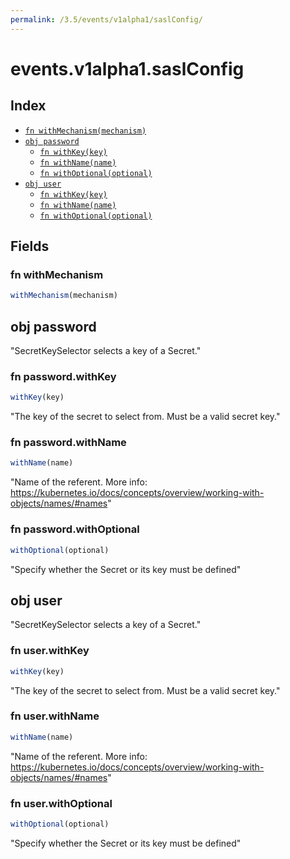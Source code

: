 ```yaml
---
permalink: /3.5/events/v1alpha1/saslConfig/
---
```


# events.v1alpha1.saslConfig



## Index

* [`fn withMechanism(mechanism)`](#fn-withmechanism)
* [`obj password`](#obj-password)
  * [`fn withKey(key)`](#fn-passwordwithkey)
  * [`fn withName(name)`](#fn-passwordwithname)
  * [`fn withOptional(optional)`](#fn-passwordwithoptional)
* [`obj user`](#obj-user)
  * [`fn withKey(key)`](#fn-userwithkey)
  * [`fn withName(name)`](#fn-userwithname)
  * [`fn withOptional(optional)`](#fn-userwithoptional)

## Fields

### fn withMechanism

```ts
withMechanism(mechanism)
```



## obj password

"SecretKeySelector selects a key of a Secret."

### fn password.withKey

```ts
withKey(key)
```

"The key of the secret to select from.  Must be a valid secret key."

### fn password.withName

```ts
withName(name)
```

"Name of the referent. More info: https://kubernetes.io/docs/concepts/overview/working-with-objects/names/#names"

### fn password.withOptional

```ts
withOptional(optional)
```

"Specify whether the Secret or its key must be defined"

## obj user

"SecretKeySelector selects a key of a Secret."

### fn user.withKey

```ts
withKey(key)
```

"The key of the secret to select from.  Must be a valid secret key."

### fn user.withName

```ts
withName(name)
```

"Name of the referent. More info: https://kubernetes.io/docs/concepts/overview/working-with-objects/names/#names"

### fn user.withOptional

```ts
withOptional(optional)
```

"Specify whether the Secret or its key must be defined"